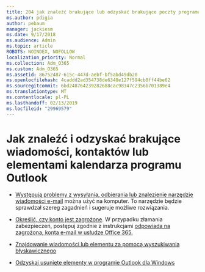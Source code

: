 ```yaml
---
title: 204 jak znaleźć brakujące lub odzyskać brakujące poczty programu Outlook, kalendarza i kontaktów
ms.author: pdigia
author: pebaum
manager: jackiesm
ms.date: 9/17/2018
ms.audience: Admin
ms.topic: article
ROBOTS: NOINDEX, NOFOLLOW
localization_priority: Normal
ms.collection: Adm_O365
ms.custom: Adm_O365
ms.assetid: 86752487-615c-447d-aebf-bf5abd49db20
ms.openlocfilehash: 4caddd2ad354738de6340e127f594cb0ff44be62
ms.sourcegitcommit: 6bd248764239282688cac98347c2356b701389e4
ms.translationtype: MT
ms.contentlocale: pl-PL
ms.lasthandoff: 02/13/2019
ms.locfileid: "29969579"
---
```

# <a name="how-to-find-and-recover-missing-messages-contacts-or-calendar-items-in-outlook"></a>Jak znaleźć i odzyskać brakujące wiadomości, kontaktów lub elementami kalendarza programu Outlook

- [Występują problemy z wysyłania, odbierania lub znalezienie narzędzie wiadomości e-mail](https://aka.ms/SaRA-OutlookSendReceive) można użyć na komputer. To narzędzie będzie sprawdzał szereg zagadnień i sugeruje możliwe rozwiązania. 
    
- [Określić, czy konto jest zagrożone](https://support.microsoft.com/help/2551603/how-to-determine-whether-your-office-365-account-has-been-compromised). W przypadku złamania zabezpieczeń, postępuj zgodnie z instrukcjami [odpowiada na zagrożona, konta e-mail w usłudze Office 365.](https://docs.microsoft.com/office365/enterprise/responding-to-a-compromised-email-account)
    
- [Znajdowanie wiadomości lub elementu za pomocą wyszukiwania błyskawicznego](https://support.office.com/article/69748862-5976-47b9-98e8-ed179f1b9e4d)
    
- [Odzyskaj usunięte elementy w programie Outlook dla Windows](https://support.office.com/article/49e81f3c-c8f4-4426-a0b9-c0fd751d48ce)
    

